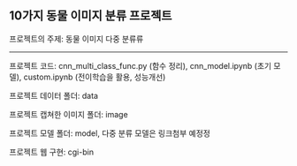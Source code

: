 10가지 동물 이미지 분류 프로젝트
---

프로젝트의 주제: 동물 이미지 다중 분류류

---
프로젝트 코드: cnn_multi_class_func.py (함수 정리), cnn_model.ipynb (초기 모델), custom.ipynb (전이학습을 활용, 성능개선)


프로젝트 데이터 폴더: data


프로젝트 캡쳐한 이미지 폴더: image


프로젝트 모델 폴더: model, 다중 분류 모델은 링크첨부 예정정


프로젝트 웹 구현: cgi-bin